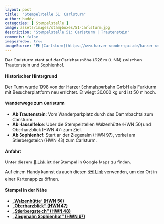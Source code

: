 ```yaml
---
layout: post
title:  "Stempelstelle 51: Carlsturm"
author: buddy
categories: [ Stempelstelle ]
image: assets/images/stampboxes/51-carlsturm.jpg
description: "Stempelstelle 51: Carlsturm | Trautenstein"
comments: false
imageshadow: true
imageSource: '📷 [Carlsturm](https://www.harzer-wander-gui.de/harzer-wandernadel/051-carlsturm/) von Harzer*Wander*GuiDE'
---
```


Der Carlsturm steht auf der Carlshaushöhe (626 m ü. NN) zwischen Trautenstein und Sophienhof.

#### Historischer Hintergrund

Der Turm wurde 1998 von der Harzer Schmalspurbahn GmbH als Funkturm mit Besucherplattform neu errichtet. Er wiegt 30.000 kg und ist 50 m hoch.

#### Wanderwege zum Carlsturm

- **Ab Trautenstein**: Vom Wanderparkplatz durch das Dammbachtal zum Carlsturm.
- **Ab Hasselfelde**: Über die Stempelstellen Walzenhütte (HWN 50) und Oberharzblick (HWN 47) zum Ziel.
- **Ab Sophienhof**: Start an der Ziegenalm (HWN 97), vorbei am Stierbergsteich (HWN 48) zum Carlsturm.

#### Anfahrt

Unter diesem [📍 Link](https://www.google.com/maps/dir/?api=1&origin=&destination=51.65641%2C%2010.79706) ist der Stempel in Google Maps zu finden.

<div class="android-only">
  Auf einem Handy kannst du auch diesen 
  <a href="geo:51.65641,10.79706">🗺️ Link</a> 
  verwenden, um den Ort in einer Kartenapp zu öffnen.
  <p></p>
</div>

#### Stempel in der Nähe

- [**„Walzenhütte“ (HWN 50)**](/stempelstelle-50-walzenhuette)
- [**„Oberharzblick“ (HWN 47)**](/stempelstelle-47-oberharzblick)
- [**„Stierbergsteich“ (HWN 48)**](/stempelstelle-48-stierbergsteich)
- [**„Ziegenalm Sophienhof“ (HWN 97)**](/stempelstelle-97-ziegenalm-sophienhof)
